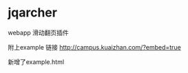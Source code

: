 jqarcher
========

webapp 滑动翻页插件


附上example 链接
http://campus.kuaizhan.com/?embed=true

新增了example.html
